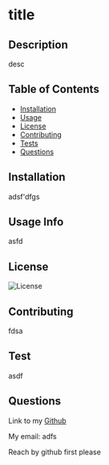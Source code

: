 
  # title

  ## Description
  
  desc
  
  ## Table of Contents
  
  - [Installation](#Installation)
  - [Usage](#Usage)
  - [License](#License)
  - [Contributing](#Contributing)
  - [Tests](#Tests)
  - [Questions](#Questions)
  
  <!-- ---------------------------- -->
  <a id='Installation'></a>
  
  ## Installation
  
  adsf'dfgs
  
  <!-- ---------------------------- -->
  <a id='Usage'></a>
  
  ## Usage Info
  
  asfd

  <!-- ---------------------------- -->
  <a id='License'></a>
  
  ## License
  
  ![License](https://img.shields.io/badge/License-MIT-orange.svg)
  
  <!-- ---------------------------- -->
  <a id='Contributing'></a>
  
  ## Contributing
  
  fdsa
  
  <!-- ---------------------------- -->
  <a id='Tests'></a>
  
  ## Test
  
  asdf

  <!-- ---------------------------- -->
  <a id='Questions'></a>
  
  ## Questions
  
  Link to my [Github](https://github.com/fsad)

  My email: adfs
  
  Reach by github first please
    